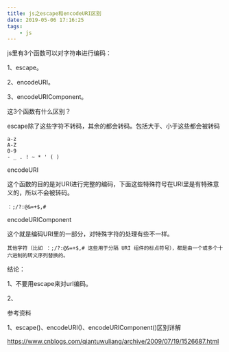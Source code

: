 ```yaml
---
title: js之escape和encodeURI区别
date: 2019-05-06 17:16:25
tags:
	- js
---
```




js里有3个函数可以对字符串进行编码：

1、escape。

2、encodeURI。

3、encodeURIComponent。

这3个函数有什么区别？

escape除了这些字符不转码，其余的都会转码。包括大于、小于这些都会被转码

```
a-z
A-Z
0-9
- _ . ! ~ * ' ( ) 
```

encodeURI

这个函数的目的是对URI进行完整的编码，下面这些特殊符号在URI里是有特殊意义的，所以不会被转码。

```
：;/?:@&=+$,#
```

encodeURIComponent

这个就是编码URI里的一部分，对特殊字符的处理有些不一样。

```
其他字符（比如 ：;/?:@&=+$,# 这些用于分隔 URI 组件的标点符号），都是由一个或多个十六进制的转义序列替换的。
```



结论：

1、不要用escape来对url编码。

2、



参考资料

1、escape()、encodeURI()、encodeURIComponent()区别详解

https://www.cnblogs.com/qiantuwuliang/archive/2009/07/19/1526687.html